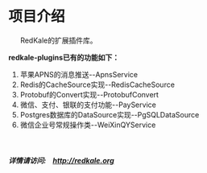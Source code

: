 <h1>项目介绍</h1>
<p>
   &nbsp;&nbsp;&nbsp;&nbsp;&nbsp;&nbsp;RedKale的扩展插件库。
</p>
<strong>redkale-plugins已有的功能如下：</strong>
<ol>
<li>苹果APNS的消息推送--ApnsService</li>
<li>Redis的CacheSource实现--RedisCacheSource</li>
<li>Protobuf的Convert实现--ProtobufConvert</li>
<li>微信、支付、银联的支付功能--PayService</li>
<li>Postgres数据库的DataSource实现--PgSQLDataSource</li>
<li>微信企业号常规操作类--WeiXinQYService</li>
</ol>


&nbsp;&nbsp;&nbsp;&nbsp;&nbsp;&nbsp;<h5>详情请访问:&nbsp;&nbsp;&nbsp;&nbsp;<a href='http://redkale.org' target='_blank'>http://redkale.org</a></h5>
